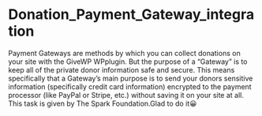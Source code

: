 # Donation_Payment_Gateway_integration
Payment Gateways are methods by which you can collect donations on your site with the GiveWP WPplugin. But the purpose of a “Gateway” is to keep all of the private donor information safe and secure. This means specifically that a Gateway’s main purpose is to send your donors sensitive information (specifically credit card information) encrypted to the payment processor (like PayPal or Stripe, etc.) without saving it on your site at all.
This task is given by The Spark Foundation.Glad to do it😀
